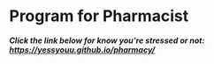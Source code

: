 # Program for Pharmacist

***Click the link below for know you're stressed or not:***
***https://yessyouu.github.io/pharmacy/***
